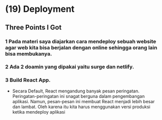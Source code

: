 # (19) Deployment

## Three Points I Got

### 1 Pada materi saya diajarkan cara mendeploy sebuah website agar web kita bisa berjalan dengan online sehingga orang lain bisa membukanya.

### 2 Ada 2 doamin yang dipakai yaitu surge dan netlify.

### 3 Build React App.
* Secara Default, React mengandung banyak pesan peringatan. Peringatan-peringatan ini snagat berguna dalam pengembangan aplikasi. Namun, pesan-pesan ini membuat React menjadi lebih besar dan lambat. Oleh karena itu kita harus menggunakan versi produksi ketika mendeploy aplikasi
